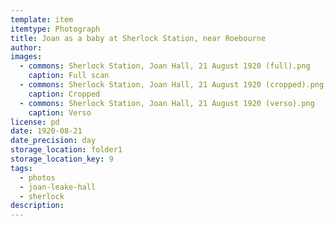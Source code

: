 ```yaml
---
template: item
itemtype: Photograph
title: Joan as a baby at Sherlock Station, near Roebourne
author: 
images:
  - commons: Sherlock Station, Joan Hall, 21 August 1920 (full).png
    caption: Full scan
  - commons: Sherlock Station, Joan Hall, 21 August 1920 (cropped).png
    caption: Cropped
  - commons: Sherlock Station, Joan Hall, 21 August 1920 (verso).png
    caption: Verso
license: pd
date: 1920-08-21
date_precision: day
storage_location: folder1
storage_location_key: 9
tags:
  - photos
  - joan-leake-hall
  - sherlock
description: 
---
```


